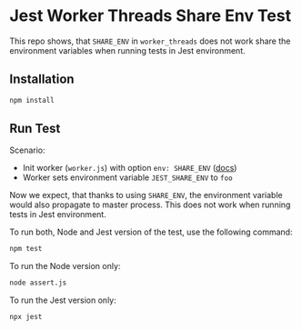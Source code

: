 # Jest Worker Threads Share Env Test

This repo shows, that `SHARE_ENV` in `worker_threads` does not work share the environment variables when running tests in Jest environment.

## Installation

```bash
npm install
```

## Run Test

Scenario:
- Init worker (`worker.js`) with option `env: SHARE_ENV` ([docs](https://nodejs.org/docs/latest-v14.x/api/worker_threads.html#worker_threads_worker_share_env))
- Worker sets environment variable `JEST_SHARE_ENV` to `foo`

Now we expect, that thanks to using `SHARE_ENV`, the environment variable would also propagate to master process. This does not work when running tests in Jest environment.

To run both, Node and Jest version of the test, use the following command:

```bash
npm test
```

To run the Node version only:

```bash
node assert.js
```

To run the Jest version only:

```bash
npx jest
```
